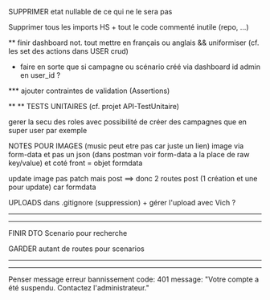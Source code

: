 SUPPRIMER etat nullable de ce qui ne le sera pas

Supprimer tous les imports HS + tout le code commenté inutile (repo, ...)


** finir dashboard not. tout mettre en français ou anglais && uniformiser (cf. les set des actions dans USER crud)
+ faire en sorte que si campagne ou scénario créé via dashboard id admin en user_id ?

*** ajouter contraintes de validation (Assertions)

** ** TESTS UNITAIRES (cf. projet API-TestUnitaire)

gerer la secu des roles avec possibilité de créer des campagnes que en super user par exemple


NOTES POUR IMAGES (music peut etre pas car juste un lien)
image via form-data et pas un json (dans postman voir form-data a la place de raw key/value)
et coté front = objet formdata

update image pas patch mais post ==> donc 2 routes post (1 création et une pour update) car formdata

UPLOADS dans .gitignore (suppression) + gérer l'upload avec Vich ? 

----------------------------------------------------------------------------
----------------------------------------------------------------------------

FINIR DTO Scenario pour recherche

GARDER autant de routes pour scenarios

----------------------------------------------------------------------------
----------------------------------------------------------------------------
Penser message erreur bannissement
code: 401
message: "Votre compte a été suspendu. Contactez l'administrateur."